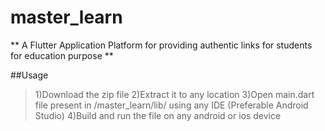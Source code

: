 # master_learn

** A Flutter Application Platform for providing authentic links for students for education purpose **

##Usage
 
>1)Download the zip file 
>2)Extract it to any location
>3)Open main.dart file present in /master_learn/lib/ using any IDE  (Preferable Android Studio)
>4)Build and run the file on any android or ios device
